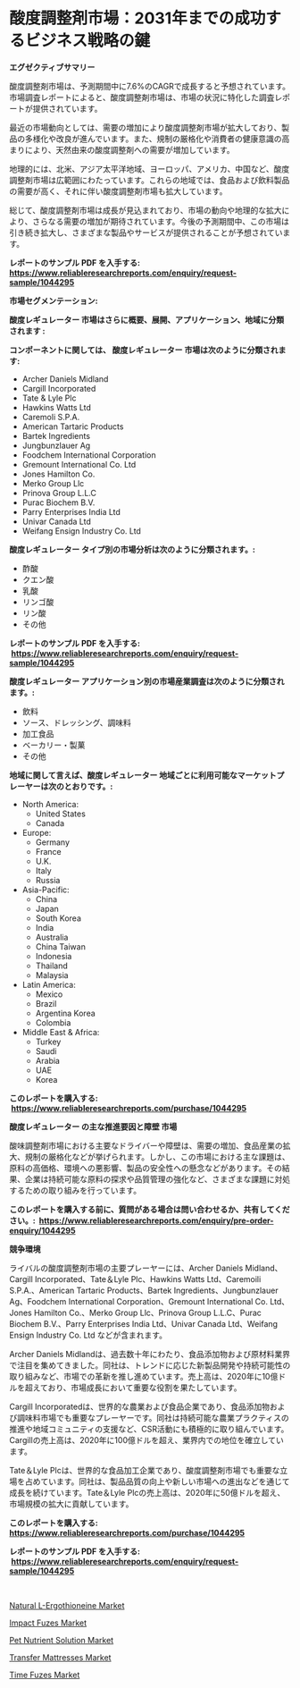 <p><h1>酸度調整剤市場：2031年までの成功するビジネス戦略の鍵</h1></p><p><strong>エグゼクティブサマリー</strong></p>
<p><p>酸度調整剤市場は、予測期間中に7.6%のCAGRで成長すると予想されています。市場調査レポートによると、酸度調整剤市場は、市場の状況に特化した調査レポートが提供されています。</p><p>最近の市場動向としては、需要の増加により酸度調整剤市場が拡大しており、製品の多様化や改良が進んでいます。また、規制の厳格化や消費者の健康意識の高まりにより、天然由来の酸度調整剤への需要が増加しています。</p><p>地理的には、北米、アジア太平洋地域、ヨーロッパ、アメリカ、中国など、酸度調整剤市場は広範囲にわたっています。これらの地域では、食品および飲料製品の需要が高く、それに伴い酸度調整剤市場も拡大しています。</p><p>総じて、酸度調整剤市場は成長が見込まれており、市場の動向や地理的な拡大により、さらなる需要の増加が期待されています。今後の予測期間中、この市場は引き続き拡大し、さまざまな製品やサービスが提供されることが予想されています。</p></p>
<p><strong>レポートのサンプル PDF を入手する: <a href="https://www.reliableresearchreports.com/enquiry/request-sample/1044295">https://www.reliableresearchreports.com/enquiry/request-sample/1044295</a></strong></p>
<p><strong>市場セグメンテーション:</strong></p>
<p><strong> 酸度レギュレーター 市場はさらに概要、展開、アプリケーション、地域に分類されます :</strong></p>
<p><strong>コンポーネントに関しては、 酸度レギュレーター 市場は次のように分類されます: &nbsp;</strong></p>
<p><ul><li>Archer Daniels Midland</li><li>Cargill Incorporated</li><li>Tate & Lyle Plc</li><li>Hawkins Watts Ltd</li><li>Caremoli S.P.A.</li><li>American Tartaric Products</li><li>Bartek Ingredients</li><li>Jungbunzlauer Ag</li><li>Foodchem International Corporation</li><li>Gremount International Co. Ltd</li><li>Jones Hamilton Co.</li><li>Merko Group Llc</li><li>Prinova Group L.L.C</li><li>Purac Biochem B.V.</li><li>Parry Enterprises India Ltd</li><li>Univar Canada Ltd</li><li>Weifang Ensign Industry Co. Ltd</li></ul></p>
<p><strong> 酸度レギュレーター タイプ別の市場分析は次のように分類されます。:</strong></p>
<p><ul><li>酢酸</li><li>クエン酸</li><li>乳酸</li><li>リンゴ酸</li><li>リン酸</li><li>その他</li></ul></p>
<p><strong>レポートのサンプル PDF を入手する: &nbsp;<a href="https://www.reliableresearchreports.com/enquiry/request-sample/1044295">https://www.reliableresearchreports.com/enquiry/request-sample/1044295</a></strong></p>
<p><strong> 酸度レギュレーター アプリケーション別の市場産業調査は次のように分類されます。:</strong></p>
<p><ul><li>飲料</li><li>ソース、ドレッシング、調味料</li><li>加工食品</li><li>ベーカリー・製菓</li><li>その他</li></ul></p>
<p><strong>地域に関して言えば、酸度レギュレーター 地域ごとに利用可能なマーケットプレーヤーは次のとおりです。:</strong></p>
<p><ul>
    <li>
        North America:
        <ul>
            <li>United States</li>
            <li>Canada</li>
        </ul>
    </li>
    <li>
        Europe:
        <ul>
            <li>Germany</li>
            <li>France</li>
            <li>U.K.</li>
            <li>Italy</li>
            <li>Russia</li>
        </ul>
    </li>
    <li>
        Asia-Pacific:
        <ul>
            <li>China</li>
            <li>Japan</li>
            <li>South Korea</li>
            <li>India</li>
            <li>Australia</li>
            <li>China Taiwan</li>
            <li>Indonesia</li>
            <li>Thailand</li>
            <li>Malaysia</li>
        </ul>
    </li>
    <li>
        Latin America:
        <ul>
            <li>Mexico</li>
            <li>Brazil</li>
            <li>Argentina Korea</li>
            <li>Colombia</li>
        </ul>
    </li>
    <li>
        Middle East & Africa:
        <ul>
            <li>Turkey</li>
            <li>Saudi</li>
            <li>Arabia</li>
            <li>UAE</li>
            <li>Korea</li>
        </ul>
    </li>
    </ul></p>
<p><strong>このレポートを購入する: &nbsp;<a href="https://www.reliableresearchreports.com/purchase/1044295">https://www.reliableresearchreports.com/purchase/1044295</a></strong></p>
<p><strong>酸度レギュレーター の主な推進要因と障壁 市場</strong></p>
<p><p>酸味調整剤市場における主要なドライバーや障壁は、需要の増加、食品産業の拡大、規制の厳格化などが挙げられます。しかし、この市場における主な課題は、原料の高価格、環境への悪影響、製品の安全性への懸念などがあります。その結果、企業は持続可能な原料の探求や品質管理の強化など、さまざまな課題に対処するための取り組みを行っています。</p></p>
<p><strong>このレポートを購入する前に、質問がある場合は問い合わせるか、共有してください。:&nbsp; <a href="https://www.reliableresearchreports.com/enquiry/pre-order-enquiry/1044295">https://www.reliableresearchreports.com/enquiry/pre-order-enquiry/1044295</a></strong></p>
<p><strong>競争環境</strong></p>
<p><p>ライバルの酸度調整剤市場の主要プレーヤーには、Archer Daniels Midland、Cargill Incorporated、Tate＆Lyle Plc、Hawkins Watts Ltd、Caremoili S.P.A.、American Tartaric Products、Bartek Ingredients、Jungbunzlauer Ag、Foodchem International Corporation、Gremount International Co. Ltd、Jones Hamilton Co.、Merko Group Llc、Prinova Group L.L.C、Purac Biochem B.V.、Parry Enterprises India Ltd、Univar Canada Ltd、Weifang Ensign Industry Co. Ltd などが含まれます。</p><p>Archer Daniels Midlandは、過去数十年にわたり、食品添加物および原材料業界で注目を集めてきました。同社は、トレンドに応じた新製品開発や持続可能性の取り組みなど、市場での革新を推し進めています。売上高は、2020年に10億ドルを超えており、市場成長において重要な役割を果たしています。</p><p>Cargill Incorporatedは、世界的な農業および食品企業であり、食品添加物および調味料市場でも重要なプレーヤーです。同社は持続可能な農業プラクティスの推進や地域コミュニティの支援など、CSR活動にも積極的に取り組んでいます。Cargillの売上高は、2020年に100億ドルを超え、業界内での地位を確立しています。</p><p>Tate＆Lyle Plcは、世界的な食品加工企業であり、酸度調整剤市場でも重要な立場を占めています。同社は、製品品質の向上や新しい市場への進出などを通じて成長を続けています。Tate＆Lyle Plcの売上高は、2020年に50億ドルを超え、市場規模の拡大に貢献しています。</p></p>
<p><strong>このレポートを購入する: &nbsp; <a href="https://www.reliableresearchreports.com/purchase/1044295">https://www.reliableresearchreports.com/purchase/1044295</a></strong></p>
<p><strong>レポートのサンプル PDF を入手する: &nbsp;<a href="https://www.reliableresearchreports.com/enquiry/request-sample/1044295">https://www.reliableresearchreports.com/enquiry/request-sample/1044295</a></strong><strong></strong></p>
<p>&nbsp;</p>
<p><p><a href="https://automatic-knee-4c7.notion.site/Insights-into-Natural-L-Ergothioneine-Market-Size-Analysing-Market-Share-Trends-and-Growth-from-2-15bbaa89bc0b41d5bf21278958bf1aa2">Natural L-Ergothioneine Market</a></p><p><a href="https://view.publitas.com/reportprime-1/impact-fuzes-market-challenges-opportunities-and-growth-drivers-and-major-market-players-forecasted-for-period-from-2024-2031/">Impact Fuzes Market</a></p><p><a href="https://sulfuric-clavicle-d39.notion.site/Pet-Nutrient-Solution-Market-Furnish-Information-about-Market-Size-Market-Share-Market-Dynamics-a-7408382ae3d1469fa0480cf4a34d1914">Pet Nutrient Solution Market</a></p><p><a href="https://sulfuric-clavicle-d39.notion.site/Transfer-Mattresses-Market-Insights-Market-Players-and-Forecast-Till-2031-3b44d3ea81ea4d75bfc4413f4f197e2b">Transfer Mattresses Market</a></p><p><a href="https://view.publitas.com/reportprime-1/time-fuzes-market-size-furnishes-valuable-information-encompassing-market-share-market-trends-and-projections-spanning-from-2024-to-2031/">Time Fuzes Market</a></p></p>